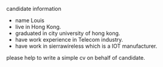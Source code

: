 candidate information
- name Louis 
- live in Hong Kong.
- graduated in city university of hong kong.
- have work experience in Telecom industry.
- have work in sierrawireless which is a IOT manufacturer.

please help to write a simple cv on behalf of candidate.